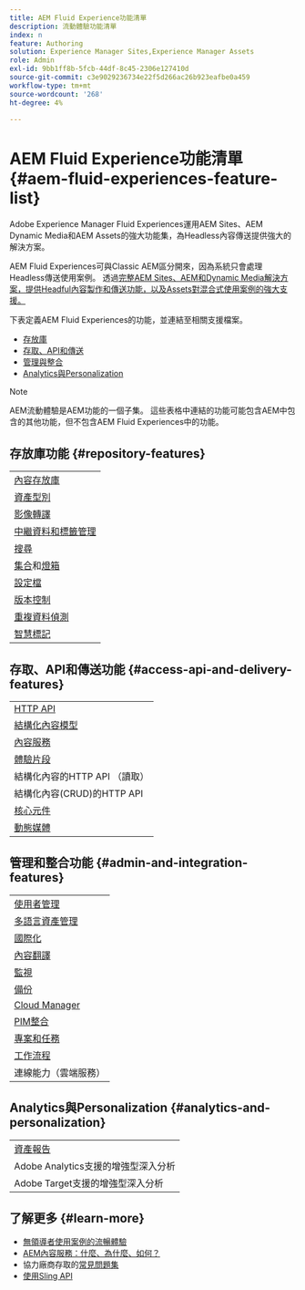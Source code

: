```yaml
---
title: AEM Fluid Experience功能清單
description: 流動體驗功能清單
index: n
feature: Authoring
solution: Experience Manager Sites,Experience Manager Assets
role: Admin
exl-id: 9bb1ff8b-5fcb-44df-8c45-2306e127410d
source-git-commit: c3e9029236734e22f5d266ac26b923eafbe0a459
workflow-type: tm+mt
source-wordcount: '268'
ht-degree: 4%

---
```


# AEM Fluid Experience功能清單{#aem-fluid-experiences-feature-list}

Adobe Experience Manager Fluid Experiences運用AEM Sites、AEM Dynamic Media和AEM Assets的強大功能集，為Headless內容傳送提供強大的解決方案。

AEM Fluid Experiences可與Classic AEM區分開來，因為系統只會處理Headless傳送使用案例。 透過[完整AEM Sites、AEM和Dynamic Media解決方案，提供Headful內容製作和傳送功能，以及Assets對混合式使用案例的強大支援。](https://experienceleague.adobe.com/docs/experience-manager-65-lts/user-guide/home.html)

下表定義AEM Fluid Experiences的功能，並連結至相關支援檔案。

* [存放庫](#repository-features)
* [存取、API和傳送](#access-api-and-delivery-features)
* [管理與整合](#admin-and-integration-features)
* [Analytics與Personalization](#analytics-and-personalization)

>[!NOTE]
>
>AEM流動體驗是AEM功能的一個子集。 這些表格中連結的功能可能包含AEM中包含的其他功能，但不包含AEM Fluid Experiences中的功能。

## 存放庫功能 {#repository-features}

|  |
|---|
| [內容存放庫](/help/assets/manage-assets.md) |
| [資產型別](/help/assets/assets-formats.md) |
| [影像轉譯](/help/assets/image-presets.md) |
| [中繼資料和標籤管理](/help/assets/metadata.md) |
| [搜尋](/help/assets/manage-assets.md) |
| [集合](/help/assets/manage-assets.md)和[燈箱](/help/assets/light-box.md) |
| [設定檔](/help/assets/processing-profiles.md) |
| [版本控制](/help/assets/manage-assets.md) |
| [重複資料偵測](/help/assets/duplicate-detection.md) |
| [智慧標記](/help/assets/enhanced-smart-tags.md) |

## 存取、API和傳送功能 {#access-api-and-delivery-features}

|  |
|---|
| [HTTP API](/help/assets/mac-api-assets.md) |
| [結構化內容模型](/help/assets/content-fragments/content-fragments.md) |
| [內容服務](https://experienceleague.adobe.com/docs/experience-manager-learn/getting-started-with-aem-headless/overview.html?lang=zh-Hant) |
| [體驗片段](/help/sites-authoring/experience-fragments.md) |
| 結構化內容的HTTP API （讀取） |
| 結構化內容(CRUD)的HTTP API |
| [核心元件](https://experienceleague.adobe.com/docs/experience-manager-core-components/using/introduction.html?lang=zh-hant) |
| [動態媒體](/help/assets/dynamic-media.md) |

## 管理和整合功能 {#admin-and-integration-features}

|  |
|---|
| [使用者管理](/help/sites-administering/user-group-ac-admin.md) |
| [多語言資產管理](/help/assets/multilingual-assets.md) |
| [國際化](/help/sites-developing/i18n.md) |
| [內容翻譯](/help/sites-administering/translation.md) |
| [監視](/help/sites-deploying/monitoring-and-maintaining.md) |
| [備份](/help/sites-administering/backup-and-restore.md) |
| [Cloud Manager](https://experienceleague.adobe.com/docs/experience-manager-cloud-manager/content/introduction.html?lang=zh-Hant) |
| [PIM整合](/help/sites-authoring/managing-product-information.md) |
| [專案和任務](/help/sites-authoring/projects.md) |
| [工作流程](/help/sites-administering/workflows-starting.md) |
| 連線能力（雲端服務） |

## Analytics與Personalization {#analytics-and-personalization}

|  |
|---|
| [資產報告](/help/assets/asset-reports.md) |
| Adobe Analytics支援的增強型深入分析 |
| Adobe Target支援的增強型深入分析 |

## 了解更多 {#learn-more}

* [無領導者使用案例的流暢體驗](https://experienceleague.adobe.com/docs/experience-manager-gems-events/gems/gems2017/aem-headless-usecases.html?lang=zh-Hant)
* [AEM內容服務：什麼、為什麼、如何？](https://experienceleague.adobe.com/docs/experience-manager-learn/getting-started-with-aem-headless/content-services/overview.html?lang=zh-Hant)
* 協力廠商存取的[常見問題集](https://experienceleague.adobe.com/docs/experience-manager-learn/getting-started-with-aem-headless/content-services/chapter-7.html?lang=zh-Hant)
* [使用Sling API](https://experienceleague.adobe.com/docs/experience-manager-learn/getting-started-wknd-tutorial-develop/project-archetype/component-basics.html?lang=zh-Hant#sling-models)

